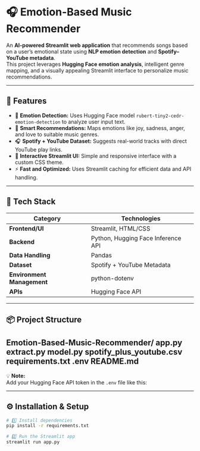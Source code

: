 # 🎧 Emotion-Based Music Recommender

An **AI-powered Streamlit web application** that recommends songs based on a user’s emotional state using **NLP emotion detection** and **Spotify–YouTube metadata**.  
This project leverages **Hugging Face emotion analysis**, intelligent genre mapping, and a visually appealing Streamlit interface to personalize music recommendations.

---

## 🚀 Features

- 🧠 **Emotion Detection:** Uses Hugging Face model `rubert-tiny2-cedr-emotion-detection` to analyze user input text.  
- 🎵 **Smart Recommendations:** Maps emotions like joy, sadness, anger, and love to suitable music genres.  
- 🎧 **Spotify + YouTube Dataset:** Suggests real-world tracks with direct YouTube play links.  
- 💬 **Interactive Streamlit UI:** Simple and responsive interface with a custom CSS theme.  
- ⚡ **Fast and Optimized:** Uses Streamlit caching for efficient data and API handling.  

---

## 🧠 Tech Stack
| Category | Technologies |
|-----------|--------------|
| **Frontend/UI** | Streamlit, HTML/CSS |
| **Backend** | Python, Hugging Face Inference API |
| **Data Handling** | Pandas |
| **Dataset** | Spotify + YouTube Metadata |
| **Environment Management** | python-dotenv |
| **APIs** | Hugging Face API |
---

## 📦 Project Structure

Emotion-Based-Music-Recommender/
    app.py 
    extract.py 
    model.py 
    spotify_plus_youtube.csv 
    requirements.txt 
    .env 
    README.md 
---

💡 **Note:**  
Add your Hugging Face API token in the `.env` file like this:

---

## ⚙️ Installation & Setup

```bash
# 1️⃣ Install dependencies
pip install -r requirements.txt

# 2️⃣ Run the Streamlit app
streamlit run app.py
